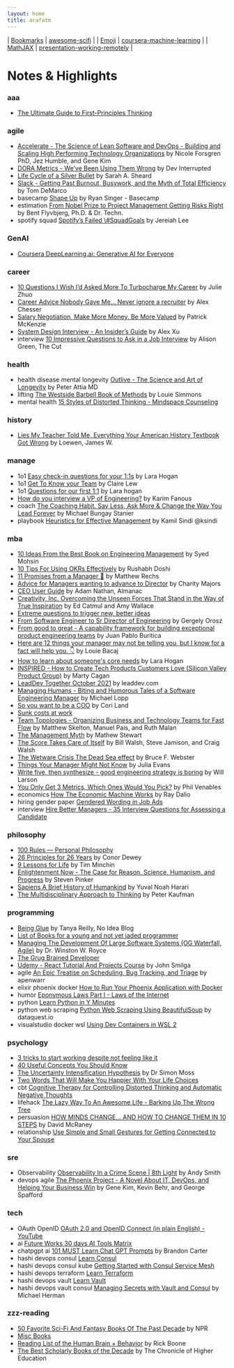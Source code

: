 ```yaml
---
layout: home
title: arafatm
---
```


| [Bookmarks](/bookmarks) | [awesome-scifi](https://arafatm.com/awesome-scifi)                                 |
| [Emoji](/emoji)         | [coursera-machine-learning](https://arafatm.com/coursera-machine-learning)         |
| [MathJAX](/mathjax)     | [presentation-working-remotely](https://arafatm.com/presentation-working-remotely) |


# Notes & Highlights

### aaa
- [The Ultimate Guide to First-Principles Thinking](https://arafatm.com/aaa/the-ultimate-guide-to-first-principles-thinking)

### agile
- [Accelerate - The Science of Lean Software and DevOps - Building and Scaling High Performing Technology Organizations](https://arafatm.com/agile/accelarate) by Nicole Forsgren PhD, Jez Humble, and Gene Kim
- [DORA Metrics - We’ve Been Using Them Wrong](https://arafatm.com/agile/dora-metrics-we-ve-been-using-them-wrong) by Dev Interrupted
- [Life Cycle of a Silver Bullet](https://arafatm.com/agile/lifecycle-of-a-silver-bullet) by Sarah A. Sheard
- [Slack - Getting Past Burnout, Busywork, and the Myth of Total Efficiency](https://arafatm.com/agile/slack) by Tom DeMarco
- basecamp [Shape Up](https://arafatm.com/agile/basecamp-shape-up) by Ryan Singer - Basecamp
- estimation [From Nobel Prize to Project Management Getting Risks Right](https://arafatm.com/agile/reference-class-forecasting) by Bent Flyvbjerg, Ph.D. & Dr. Techn.
- spotify squad [Spotify’s Failed \\#SquadGoals](https://arafatm.com/agile/spotify-failed-squad-goals) by Jereiah Lee

### GenAI
- [Coursera DeepLearning.ai: Generative AI for Everyone](https://arafatm.com/coursera.deeplearning.generative.ai.for.everyone/)

### career
- [10 Questions I Wish I’d Asked More To Turbocharge My Career](https://arafatm.com/career/10-questions-i-wish-i-asked) by Julie Zhuo
- [Career Advice Nobody Gave Me... Never ignore a recruiter](https://arafatm.com/career/career-advice-nobody-gave-me-never-ignore-a-recruiter) by Alex Chesser
- [Salary Negotiation, Make More Money, Be More Valued](https://arafatm.com/career/salary-negotiation-make-more-money-be-more-valued) by Patrick McKenzie
- [System Design Interview - An Insider’s Guide](https://arafatm.com/interview/system-design) by Alex Xu
- interview [10 Impressive Questions to Ask in a Job Interview](https://arafatm.com/career/the-cut-questions-to-ask-in-interview) by Alison Green, The Cut

### health
- health disease mental longevity [Outlive - The Science and Art of Longevity](https://arafatm.com/health/outlive-the-science-and-art-of-longevity-by-peter-attia) by Peter Attia MD
- lifting [The Westside Barbell Book of Methods](https://arafatm.com/health/westside-barbell-book-of-methods) by Louie Simmons
- mental health [15 Styles of Distorted Thinking - Mindspace Counseling](https://arafatm.com/health/15-styles-of-distorted-thinking-mindspace-counseling)

### history
- [Lies My Teacher Told Me, Everything Your American History Textbook Got Wrong](https://arafatm.com/history/lies-my-teacher-told-me) by Loewen, James W.

### manage
- 1o1 [Easy check-in questions for your 1:1s](https://arafatm.com/manage/manage-easy-checkin-questions-for-1-1-lara-hogan) by Lara Hogan
- 1o1 [Get To Know your Team](https://arafatm.com/manage/manage-know-your-team) by Claire Lew
- 1o1 [Questions for our first 1:1](https://arafatm.com/manage/manage-questions-for-our-first-1-1-by-lara-hogan) by Lara hogan
- [How do you interview a VP of Engineering?](https://arafatm.com/manage/vp-of-engineering-interview-geek-culture) by Karim Fanous
- coach [The Coaching Habit. Say Less, Ask More & Change the Way You Lead Forever](https://arafatm.com/manage/manage-the-coaching-habit-by-michael-stanier) by Michael Bungay Stanier
- playbook [Heuristics for Effective Management](https://arafatm.com/manage/manage-heuristics-for-effective-managers) by Kamil Sindi @ksindi

### mba
- [10 Ideas From the Best Book on Engineering Management](https://arafatm.com/mba/10-ideas-from-the-best-book-on-engineering-management-by-syed-mohsin-better-programming) by Syed Mohsin
- [10 Tips For Using OKRs Effectively](https://arafatm.com/mba/10-tips-for-using-okrs-effectively) by Rushabh Doshi
- [11 Promises from a Manager 🧵](https://arafatm.com/mba/11-promises-from-a) by Matthew Rechs
- [Advice for Managers wanting to advance to Director](https://arafatm.com/mba/honeycomb-director) by Charity Majors
- [CEO User Guide](https://arafatm.com/mba/ceo-user-guide) by Adam Nathan, Almanac
- [Creativity, Inc. Overcoming the Unseen Forces That Stand in the Way of True Inspiration](https://arafatm.com/mba/creativity-inc) by Ed Catmul and Amy Wallace
- [Extreme questions to trigger new, better ideas](https://arafatm.com/mba/extreme-questions-to-trigger-new-better-ideas)
- [From Software Engineer to Sr Director of Engineering](https://arafatm.com/mba/from-software-engineer-to-senior-director-of-engineering) by Gergely Orosz
- [From good to great - A capability framework for building exceptional product engineering teams](https://arafatm.com/mba/from-good-to-great-a-capability-framework-for-building-exceptional-product-engineering-teams-by-juan-pablo-buritic%C3%A1-juan-s-and-zeroes) by Juan Pablo Buritica
- [Here are 12 things your manager may not be telling you, but I know for a fact will help you. 👇](https://arafatm.com/mba/12-things-your-manager-may-not-be-telling-you) by Louie Bacaj
- [How to learn about someone's core needs](https://arafatm.com/mba/how-to-learn-about-someones-core-needs) by Lara Hogan
- [INSPIRED - How to Create Tech Products Customers Love (Silicon Valley Product Group)](https://arafatm.com/mba/inspired-marty-cagan) by Marty Cagan
- [LeadDev Together October 2021](https://arafatm.com/mba/leaddev-together) by leaddev.com
- [Managing Humans - Biting and Humorous Tales of a Software Engineering Manager](https://arafatm.com/mba/managing-humans) by Michael Lopp
- [So you want to be a COO](https://arafatm.com/mba/so-you-want-to-be-a-coo) by Cori Land
- [Sunk costs at work](https://arafatm.com/mba/sunk-costs-at-work-seth-godin)
- [Team Topologies - Organizing Business and Technology Teams for Fast Flow](https://arafatm.com/mba/team-topologies-organizing-business-and-technology-teams-for-fast-flow) by Matthew Skelton, Manuel Pais, and Ruth Malan
- [The Management Myth](https://arafatm.com/mba/the-management-myth) by Mathew Stewart
- [The Score Takes Care of Itself](https://arafatm.com/mba/the-score-takes-care-of-iteslf-bill-walsh) by Bill Walsh, Steve Jamison, and Craig Walsh
- [The Wetware Crisis The Dead Sea effect](https://arafatm.com/mba/the-wetware-crisis-the-dead-sea-effect-bruce-webster) by Bruce F. Webster
- [Things Your Manager Might Not Know](https://arafatm.com/mba/julia-evans-thins-your-manager-might-not-know) by Julia Evans
- [Write five, then synthesize - good engineering strategy is boring](https://arafatm.com/mba/write-five-then-synthesize-good-engineering-strategy-is-boring-irrational-exuberance) by Will Larson
- [You Only Get 3 Metrics, Which Ones Would You Pick?](https://arafatm.com/mba/you-only-get-3-metrics-which-ones-would-you-pick) by Phil Venables
- economics [How The Economic Machine Works](https://arafatm.com/mba/economics-how-the-economic-machine-works-ray-dalio) by Ray Dalio
- hiring gender paper [Gendered Wording in Job Ads](https://arafatm.com/mba/diversity-gendered-wording-in-job-ads)
- interview [Hire Better Managers - 35 Interview Questions for Assessing a Candidate](https://arafatm.com/mba/hire-better-managers-35-interview-questions)

### philosophy
- [100 Rules — Personal Philosophy](https://arafatm.com/philosophy/100-rules-personal-philosophy)
- [26 Principles for 26 Years](https://arafatm.com/philosophy/26-principles-for-26-years) by Conor Dewey
- [9 Lessons for Life](https://arafatm.com/philosophy/tim-minchin-9-life-lessons) by Tim Minchin
- [Enlightenment Now - The Case for Reason, Science, Humanism, and Progress](https://arafatm.com/philosophy/enlightenment-now-the-case-for-reason-science-humanism-and-progress-by-steven-pinker) by Steven Pinker
- [Sapiens A Brief History of Humankind](https://arafatm.com/philosophy/sapiens-by-yuval-harari) by Yuval Noah Harari
- [The Multidisciplinary Approach to Thinking](https://arafatm.com/philosophy/the-multidisciplinary-approach-to-thinking) by Peter Kaufman

### programming
- [Being Glue](https://arafatm.com/programming/glue) by Tanya Reilly, No Idea Blog
- [List of Books for a young and not yet jaded programmer](https://arafatm.com/programming/books)
- [Managing The Development Of Large Software Systems (OG Waterfall, Agile)](https://arafatm.com/programming/managing-the-development-of-large-software-systems-royce-1970) by Dr. Winston W. Royce
- [The Grug Brained Developer](https://arafatm.com/programming/the-grug-brained-developer)
- [Udemy - React Tutorial And Projects Course](https://arafatm.com/programming/learn-udemy-react-tutorial-and-projects-course) by John Smilga
- agile [An Epic Treatise on Scheduling, Bug Tracking, and Triage](https://arafatm.com/programming/an-epic-treatise-on-scheduling-bug-tracking-and-triage) by apenwarr
- elixir phoenix docker [How to Run Your Phoenix Application with Docker](https://arafatm.com/programming/how-to-run-phoenix-with-docker)
- humor [Eponymous Laws Part I - Laws of the Internet](https://arafatm.com/programming/eponymous-laws-of-the-internet)
- python [Learn Python in Y Minutes](https://arafatm.com/programming/learn-python-in-y-minutes)
- python web scraping [Python Web Scraping Using BeautifulSoup](https://arafatm.com/programming/python-web-scraping) by dataquest.io
- visualstudio docker wsl [Using Dev Containers in WSL 2](https://arafatm.com/programming/visual-studio-code-wsl-docker)

### psychology
- [3 tricks to start working despite not feeling like it](https://arafatm.com/psychology/3-tricks-to-start-working-despite-not-feeling-like-it)
- [40 Useful Concepts You Should Know](https://arafatm.com/psychology/40-useful-concepts-you-should-know-by-gurwinder)
- [The Uncertainty Intensification Hypothesis](https://arafatm.com/psychology/the-uncertainty-intensification-hypothesis) by Dr Simon Moss
- [Two Words That Will Make You Happier With Your Life Choices](https://arafatm.com/psychology/the-two-words-that-will-make-you-happier-with-your-life-choices)
- cbt [Cognitive Therapy for Controlling Distorted Thinking and Automatic Negative Thoughts](https://arafatm.com/psychology/cbt)
- lifehack [The Lazy Way To An Awesome Life - Barking Up The Wrong Tree](https://arafatm.com/psychology/the-lazy-way-to-an-awesome-life)
- persuasion [HOW MINDS CHANGE... AND HOW TO CHANGE THEM IN 10 STEPS](https://arafatm.com/psychology/how-minds-change) by David McRaney
- relationship [Use Simple and Small Gestures for Getting Connected to Your Spouse](https://arafatm.com/psychology/use-simple-and-small-gestures-for-getting-connected-to-your-spouse)

### sre
- Observability [Observability In a Crime Scene | 8th Light](https://arafatm.com/sre/observability-in-a-crime-scene) by Andy Smith
- devops agile [The Phoenix Project - A Novel About IT, DevOps, and Helping Your Business Win](https://arafatm.com/programming/the-phoenix-project) by Gene Kim, Kevin Behr, and George Spafford

### tech
- OAuth OpenID [OAuth 2.0 and OpenID Connect (in plain English) - YouTube](https://arafatm.com/tech/oauth2-and-openid)
- ai [Future Works 30 days AI Tools Matrix](https://arafatm.com/tech/future-works-30-days-ai-tools-matrix)
- chatpgpt ai [101 MUST Learn Chat GPT Prompts](https://arafatm.com/tech/101-must-learn-chat-gpt-prompts) by Brandon Carter
- hashi devops consul [Learn Consul](https://arafatm.com/tech/hashi-consul-learn)
- hashi devops consul kube [Getting Started with Consul Service Mesh](https://arafatm.com/tech/hashi-learn-consul-getting-started-with-consul-service-mesh)
- hashi devops terraform [Learn Terraform](https://arafatm.com/tech/hashi-terraform-learn)
- hashi devops vault [Learn Vault](https://arafatm.com/tech/hashi-vault-learn)
- hashi devops vault consul [Managing Secrets with Vault and Consul](https://arafatm.com/tech/hashi-managing-secrets-with-vault-and-consul) by Michael Herman

### zzz-reading
- [50 Favorite Sci-Fi And Fantasy Books Of The Past Decade](https://arafatm.com/zzz-reading/npr-best-scifi-fantasy-past-decade) by NPR
- [Misc Books](https://arafatm.com/zzz-reading/genghis-khan-and-the-making-of-the-modern-world)
- [Reading List of the Human Brain + Behavior](https://arafatm.com/zzz-reading/reading-list-of-the-human-brain) by Rick Boone
- [The Best Scholarly Books of the Decade](https://arafatm.com/zzz-reading/the-best-scholarly-books-of-the-decade) by The Chronicle of Higher Education
